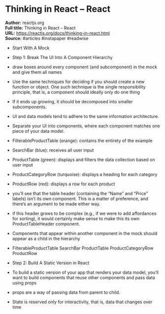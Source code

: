 # Thinking in React – React

**Author:** reactjs.org  
**Full title:** Thinking in React – React  
**URL:** https://reactjs.org/docs/thinking-in-react.html  
**Source:** #articles #instapaper #readwise

- Start With A Mock 
   
- Step 1: Break The UI Into A Component Hierarchy 
   
- draw boxes around every component (and subcomponent) in the mock and give them all names 
   
- Use the same techniques for deciding if you should create a new function or object. One such technique is the single responsibility principle, that is, a component should ideally only do one thing 
   
- If it ends up growing, it should be decomposed into smaller subcomponents. 
   
- UI and data models tend to adhere to the same information architecture. 
   
- Separate your UI into components, where each component matches one piece of your data model. 
   
- FilterableProductTable (orange): contains the entirety of the example 
   
- SearchBar (blue): receives all user input 
   
- ProductTable (green): displays and filters the data collection based on user input 
   
- ProductCategoryRow (turquoise): displays a heading for each category 
   
- ProductRow (red): displays a row for each product 
   
- you’ll see that the table header (containing the “Name” and “Price” labels) isn’t its own component. This is a matter of preference, and there’s an argument to be made either way. 
   
- if this header grows to be complex (e.g., if we were to add affordances for sorting), it would certainly make sense to make this its own ProductTableHeader component. 
   
- Components that appear within another component in the mock should appear as a child in the hierarchy 
   
- FilterableProductTable
  SearchBar
  ProductTable
  ProductCategoryRow
  ProductRow 
   
- Step 2: Build A Static Version in React 
   
- To build a static version of your app that renders your data model, you’ll want to build components that reuse other components and pass data using props 
   
- props are a way of passing data from parent to child. 
   
- State is reserved only for interactivity, that is, data that changes over time 
   
